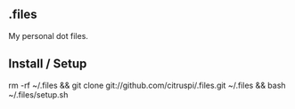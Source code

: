 ## .files

My personal dot files.

## Install / Setup

rm -rf ~/.files && git clone git://github.com/citruspi/.files.git ~/.files && bash ~/.files/setup.sh
